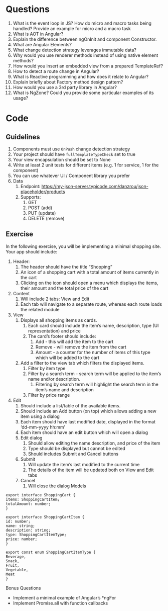 
# Questions
1. What is the event loop in JS? How do micro and macro tasks being handled?
Provide an example for micro and a macro task
2. What is AOT in Angular?
3. Explain the difference between ngOnInit and component Constructor.
4. What are Angular Elements?
5. What change detection strategy leverages immutable data?
6. Why would you use renderer methods instead of using native element methods?
7. How would you insert an embedded view from a prepared TemplateRef?
8. How to detect a route change in Angular?
9. What is Reactive programming and how does it relate to Angular?
10. Explain briefly about Factory method design pattern?
11. How would you use a 3rd party library in Angular?
12. What is NgZone? Could you provide some particular examples of its usage?




# Code
## Guidelines
1. Components must use `OnPush` change detection strategy
2. Your project should have `fullTemplateTypeCheck` set to true
3. Your view encapsulation should be set to None
4. Write at least 2 unit tests for different items (e.g. 1 for service, 1 for the component)
5. You can use whatever UI / Component library you prefer
6. Data
   1. Endpoint: https://my-json-server.typicode.com/danzrou/json-placeholder/products
   2. Supports:
      1. GET
      2. POST (add)
      3. PUT (update)
      4. DELETE (remove)
## Exercise
In the following exercise, you will be implementing a minimal shopping site.
Your app should include:
1. Header:
   1. The header should have the title “Shopping” 
   2. An icon of a shopping cart with a total amount of items currently in the cart
   3. Clicking on the icon should open a menu which displays the items, their amount and the total price of the cart
2. Content
   1. Will include 2 tabs: View and Edit
   2. Each tab will navigate to a separate route, whereas each route loads the related module
3. View 
   1. Displays all shopping items as cards.
      1. Each card should include the item’s name, description, type (UI representation) and price
      2. The card’s footer should include:
         1. Add - this will add the item to the cart
         2. Remove - will remove the item from the cart
         3. Amount - a counter for the number of items of this type which will be added to the cart
   2. Add a filter to the view tab which filters the displayed items.
      1. Filter by item type
      2. Filter by a search term - search term will be applied to the item’s name and/or description. 
         1. Filtering by search term will highlight the search term in the item’s name and description
      3. Filter by price range
4. Edit
   1. Should include a list/table of the available items.
   2. Should include an Add button (on top) which allows adding a new item using a dialog
   3. Each item should have last modified date, displayed in the format ‘dd-mm-yyyy hh:mm’
   4. Each item should have an edit button which will open a dialog
   5. Edit dialog
      1. Should allow editing the name description, and price of the item
      2. Type should be displayed but cannot be edited
      3. Should includes Submit and Cancel buttons
   6. Submit
      1. Will update the item’s last modified to the current time
      2. The details of the item will be updated both on View and Edit tabs
   7. Cancel
      1. Will close the dialog
Models
  ```
  export interface ShoppingCart {
  items: ShoppingCartItem;
  totalAmount: number;
}

export interface ShoppingCartItem {
  id: number;
  name: string;
  description: string;
  type: ShoppingCartItemType;
  price: number;
}

export const enum ShoppingCartItemType {
  Beverage,
  Snack,
  Fruit,
  Vegetable,
  Meat
}
  ```

Bonus Questions
* Implement a minimal example of Angular’s *ngFor
* Implement Promise.all with function callbacks
